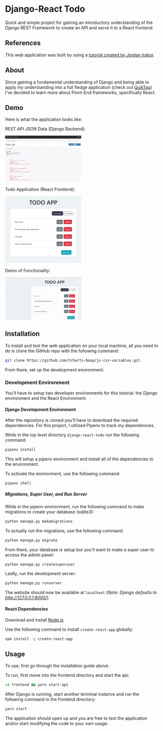 # Django-React Todo

Quick and simple project for gaining an introductory understanding of the Django REST Framework to create an API and serve it to a React frontend.

## References
This web application was built by using a [tutorial created by Jordan Irabor](https://www.digitalocean.com/community/tutorials/build-a-to-do-application-using-django-and-react).

## About
Since gaining a fundamental understanding of Django and being able to apply my understanding into a full fledge application (check out [QuikTap](https://github.com/tcharts-boop/quiktap)) I've decided to learn more about Front-End frameworks, specifically React.

## Demo

Here is what the application looks like:

<p float="left">
    <p>REST API JSON Data (Django Backend):</p>
    <img src="./assets/django_rest_api.jpg" width="250" />
    <p>Todo Application (React Frontend):</p>
    <img src="./assets/react_frontend.jpg" width="250" /> 
    <p>Demo of Functionality:</p>
    <img src="./assets/demo.gif" width="250" />
</p>

## Installation

To install and test the web application on your local machine, all you need to do is clone the GitHub repo with the following command:

```bash
git clone https://github.com/tcharts-boop/js-css-variables.git
```

From there, set up the development environment.

### Development Environment

You'll have to setup two developer environments for this tutorial: the Django environment and the React Environment.

#### Django Development Environment

After the repository is cloned you'll have to download the required dependencies.
For this project, I utilized Pipenv to track my dependencies.

While in the top level directory `django-react-todo` run the following command:
```bash
pipenv install
```

This will setup a pipenv environment and install all of the dependencies to the environment.

To activate the environment, use the following command:
```bash
pipenv shell
```
##### Migrations, Super User, and Run Server

While in the pipenv environment, run the following command to make migrations to create your database (sqlite3):
```bash
python manage.py makemigrations
```

To actually run the migrations, use the following command:
```bash
python manage.py migrate
```

From there, your database is setup but you'll want to make a super user to access the admin panel:
```bash
python manage.py createsuperuser
```

Lastly, run the development server:
```bash
python manage.py runserver
```

The website should now be available at `localhost` (*Note: Django defaults to http://127.0.0.1:8000/*).

#### React Dependencies

Download and install [Node.js](https://nodejs.org/en/download/).

Use the following command to install `create-react-app` globally:

```bash
npm install -g create-react-app
```

## Usage

To use, first go through the installation guide above. 

To run, first move into the frontend directory and start the api:

```bash
cd frontend && yarn start-api
```

After Django is running, start another terminal instance and run the following command in the frontend directory:

```bash
yarn start
```

The application should open up and you are free to test the application and/or start modifying the code to your own usage.
